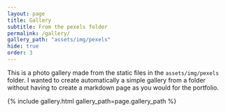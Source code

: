 ```yaml
---
layout: page
title: Gallery
subtitle: From the pexels folder
permalink: /gallery/
gallery_path: "assets/img/pexels"
hide: true
order: 3
---
```


This is a photo gallery made from the static files in the `assets/img/pexels` folder. 
I wanted to create automatically a simple gallery from a folder without having to create a markdown page as you would for the portfolio.


{% include gallery.html gallery_path=page.gallery_path %}
